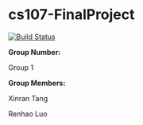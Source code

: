 # cs107-FinalProject

[![Build Status](https://app.travis-ci.com/cs107-undefined/cs107-FinalProject.svg?branch=main)](https://app.travis-ci.com/cs107-undefined/cs107-FinalProject)

**Group Number:**

Group 1

**Group Members:**

Xinran Tang

Renhao Luo
